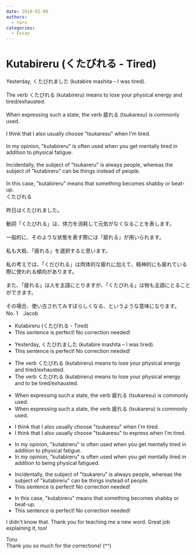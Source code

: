 ```yaml
---
date: 2018-02-09
authors:
  - toru
categories:
  - Essay
---
```


<h1 id="subject_show">Kutabireru (くたびれる - Tired)</h1>
<div class="date" hidden>Feb 9, 2018 09:27</div>
<div id="post"><div id="body_show_ori">
Yesterday, くたびれました (kutabire mashita – I was tired).<br/><br/>The verb くたびれる (kutabireru) means to lose your physical energy and tired/exhausted.<br/><br/>When expressing such a state, the verb 疲れる (tsukaresu) is commonly used.<br/><br/>I think that I also usually choose "tsukaresu" when I'm tired.<br/><br/>In my opinion, "kutabireru" is often used when you get mentally tired in addition to physical fatigue.<br/><br/>Incidentally, the subject of "tsukareru" is always people, whereas the subject of "kutabireru" can be things instead of people.<br/><br/>In this case, "kutabireru" means that something becomes shabby or beat-up.
</div></div>

<!-- more -->

<div id="post_ja"><div id="body_show_mo">
くたびれる<br/><br/>昨日はくたびれました。<br/><br/>動詞「くたびれる」は、体力を消耗して元気がなくなることを表します。<br/><br/>一般的に、そのような状態を表す際には「疲れる」が用いられます。<br/><br/>私も大抵、「疲れる」を選択すると思います。<br/><br/>私の考えでは、「くだびれる」は肉体的な疲れに加えて、精神的にも疲れている際に使われる傾向があります。<br/><br/>また、「疲れる」は人を主語にとりますが、「くたびれる」は物も主語にとることができます。<br/><br/>その場合、使い古されてみすぼらしくなる、というような意味になります。
</div></div>
<div id="block"><div class="first_name"> No. 1　<span class="just_name">Jacob</span></div><div id="block2">
<ul class="correction_field">
<li class="incorrect">Kutabireru (くたびれる - Tired)</li>
<li class="corrected perfect">This sentence is perfect! No correction needed!</li>
</ul>
<ul class="correction_field">
<li class="incorrect">Yesterday, くたびれました (kutabire mashita – I was tired).</li>
<li class="corrected perfect">This sentence is perfect! No correction needed!</li>
</ul>
<ul class="correction_field">
<li class="incorrect">The verb くたびれる (kutabireru) means to lose your physical energy and tired/exhausted.</li>
<li class="corrected correct">
The verb くたびれる (kutabireru) means to lose your physical energy and <span class="f_blue">to be</span> tired/exhausted.
</li>
</ul>
<ul class="correction_field">
<li class="incorrect">When expressing such a state, the verb 疲れる (tsukaresu) is commonly used.</li>
<li class="corrected correct">
When expressing such a state, the verb 疲れる (tsukare<span class="f_blue">r</span>u) is commonly used.
</li>
</ul>
<ul class="correction_field">
<li class="incorrect">I think that I also usually choose "tsukaresu" when I'm tired.</li>
<li class="corrected correct">
I think that I also usually choose "tsukaresu" <span class="f_gray">to express</span> when I'm tired.
</li>
</ul>
<ul class="correction_field">
<li class="incorrect">In my opinion, "kutabireru" is often used when you get mentally tired in addition to physical fatigue.</li>
<li class="corrected correct">
In my opinion, "kutabireru" is often used when you get mentally tired in addition to <span class="f_blue">being</span> physical fatigue<span class="f_blue">d</span>.
</li>
</ul>
<ul class="correction_field">
<li class="incorrect">Incidentally, the subject of "tsukareru" is always people, whereas the subject of "kutabireru" can be things instead of people.</li>
<li class="corrected perfect">This sentence is perfect! No correction needed!</li>
</ul>
<ul class="correction_field">
<li class="incorrect">In this case, "kutabireru" means that something becomes shabby or beat-up.</li>
<li class="corrected perfect">This sentence is perfect! No correction needed!</li>
</ul>
<p class="comment_small">
 I didn't know that. Thank you for teaching me a new word. Great job explaining it, too!
</p>

</div><div class="name"><span class="just_name">Toru</span><br>
Thank you so much for the corrections! (^^)
</div>
</div>
